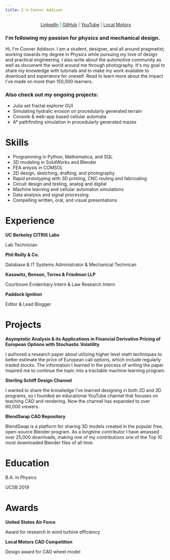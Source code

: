 ```yaml
---
title: I'm Conner Addison
---
```


<p style = "color:green;" align="center">
  <a href="https://www.linkedin.com/in/conner-addison-1ba650139/">LinkedIn</a> |
  <a href="https://github.com/csaddison">GitHub</a> |
  <a href="https://www.youtube.com/user/SterlingSchiffDesign">YouTube</a> |
  <a href="https://launchforth.io/TheFull9Yards">Local Motors</a>
</p>

### I'm following my passion for physics and mechanical design.

Hi, I'm Conner Addison. I am a student, designer, and all around pragmatist; working towards my degree in Physics while pursuing my love of design and practical engineering. I also write about the automotive community as well as document the world around me through photography. It's my goal to share my knowledge with tutorials and to make my work available to download and experience for oneself. Read to learn more about the impact I've made on more than 150,000 learners.

### Also check out my ongoing projects:

* Julia set fractal explorer GUI
* Simulating hydralic erosion on procedularly generated terrain
* Console & web-app based cellular automata
* A* pathfinding simulation in procedularly generated mazes


# Skills

* Programming in Python, Mathematica, and SQL
* 3D modeling in SolidWorks and Blender
* FEA anlysis in COMSOL
* 2D design, sketching, drafting, and photography
* Rapid prototyping with 3D printing, CNC routing and fabricating
* Circuit design and testing, analog and digital
* Machine learning and cellular automaton simulations
* Data analysis and signal processing
* Compelling written, oral, and visual presentations 


# Experience

**UC Berkeley CITRIS Labs**

Lab Technician

**Phil Reilly & Co.**

Database & IT Systems Administrator & Mechanical Technican

**Kasowitz, Benson, Torres & Friedman LLP**

Courtroom Evidentiary Intern & Law Research Intern

**Paddock Ignition**

Editor & Lead Blogger


# Projects

**Asymptotic Analysis & its Applications in Financial Derivative Pricing of European Options with Stochastic Volatility**

I authored a research paper about utilizing higher level math techniques to better estimate the price of European call options, which include regularly traded stocks. The information I learned in the process of writing the paper inspired me to continue the topic into a tractable machine learning program.

**Sterling Schiff Design Channel**

I wanted to share the knowledge I've learned designing in both 2D and 3D programs, so I founded an educational YouTube channel that focuses on teaching CAD and rendering. Now the channel has expanded to over 60,000 viewers.

**BlendSwap CAD Repository**

BlendSwap is a platform for sharing 3D models created in the popular free, open-source Blender program. As a longtime contributor I have amassed over 25,000 downloads, making one of my contributions one of the Top 10 most downloaded Blender files of all time.

# Education

B.A. in Physics

UCSB 2019


# Awards

**United States Air Force**

Award for research in wind turbine efficiency

**Local Motors CAD Competition**

Design award for CAD wheel model

